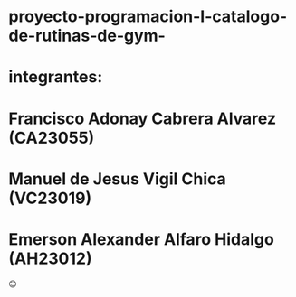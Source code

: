 # proyecto-programacion-I-catalogo-de-rutinas-de-gym-
# integrantes:
# Francisco Adonay Cabrera Alvarez (CA23055)
# Manuel de Jesus Vigil Chica (VC23019)
# Emerson Alexander Alfaro Hidalgo (AH23012)
😊
